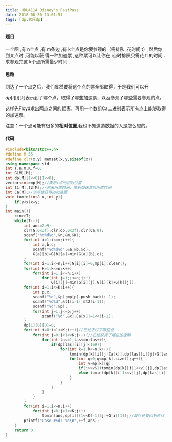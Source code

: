 ```yaml
---
title: HDU4114_Disney's_FastPass
date: 2018-08-30 13:01:51
tags: [dp,状压dp]
---
```


#### 题目
一个图 ,有 n个点 ,有 m条边 ,有 k个点是你要参观的（需排队 ,花时间 t）,然后你到某点时 ,可能以获 得一种加速票 ,这种票可以让你在 i点时排队只需花 ti 的时间 .求参观完这 k个点所需最少时间 .

#### 思路

到达了一个点之后，我们显然要将这个点的票全部取得，于是我们可以开

$dp[i][j][k]$表示到了哪个点，取得了哪些加速票，以及参观了哪些需要参观的点。

这样先Floyd求出两点之间的距离，再用一个数组Ca二进制表示所有点上能够取得的加速票。

注意：一个点可能有很多的**相对位置**,我也不知道造数据的人是怎么想的。
<!--more-->
#### 代码
```c++
#include<bits/stdc++.h>
#define M 55
#define clr(x,y) memset(x,y,sizeof(x))
using namespace std;
int T,n,m,K,f=0;
int G[M][M];
int dp[M][1<<8][1<<8];
vector<int>mp[M];//表示i点的相对位置 
int t1[M],t2[M];//原来所需时间，拿到加速票后所需时间 
int Ca[M];//该点能获得的加速票 
void tomin(int& x,int y){
	if(y<x)x=y;
}
int main(){
	cin>>T;
	while(T--){
		int ans=2e9;
		clr(G,0x3f);clr(dp,0x3f);clr(Ca,0); 
		scanf("%d%d%d",&n,&m,&K);
		for(int i=1;i<=m;i++){
			int a,b,c;
			scanf("%d%d%d",&a,&b,&c);
			G[a][b]=G[b][a]=min(G[a][b],c); 
		}
		for(int i=1;i<=n;i++)G[i][i]=0,mp[i].clear();
		for(int k=1;k<=n;k++)
			for(int i=1;i<=n;i++)
				for(int j=1;j<=n;j++)
					G[i][j]=min(G[i][j],G[i][k]+G[k][j]);
		for(int i=1;i<=K;i++){
			int p,x;
			scanf("%d",&p);mp[p].push_back(i-1);
			scanf("%d%d",&t1[i-1],&t2[i-1]);
			scanf("%d",&p);
			for(int j=1;j<=p;j++) 
				scanf("%d",&x),Ca[x]|=1<<(i-1);
		}
		dp[1][0][0]=0;
		for(int i=0;i<1<<K;i++){//已经去过了哪些点 
			for(int j=0;j<1<<K;j++){//已经获得了哪些加速票 
				for(int las=1;las<=n;las++){
					if(dp[las][i][j]<1e9){
						for(int k=1;k<=n;k++){
							tomin(dp[k][i][j|Ca[k]],dp[las][i][j]+G[las][k]);//由上层转移 
							for(int q=0;q<mp[k].size();q++){
								int v=mp[k][q];
								if(j>>v&1)tomin(dp[k][i|1<<v][j],dp[las][i][j]+G[las][k]+t2[v]);
								else tomin(dp[k][i|1<<v][j],dp[las][i][j]+G[las][k]+t1[v]);
							}
						}
					}
				}
			}
		}
		for(int i=1;i<=n;i++)
			for(int j=0;j<1<<K;j++)
				tomin(ans,dp[i][(1<<K)-1][j]+G[i][1]);//最后还要回到原点 
		printf("Case #%d: %d\n",++f,ans);
	}
	return 0;
} 
```